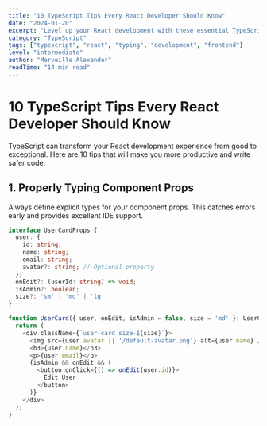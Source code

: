 ```yaml
---
title: "10 TypeScript Tips Every React Developer Should Know"
date: "2024-01-20"
excerpt: "Level up your React development with these essential TypeScript patterns and techniques."
category: "TypeScript"
tags: ["typescript", "react", "typing", "development", "frontend"]
level: "intermediate"
author: "Merveille Alexander"
readTime: "14 min read"
---
```


# 10 TypeScript Tips Every React Developer Should Know

TypeScript can transform your React development experience from good to exceptional. Here are 10 tips that will make you more productive and write safer code.

## 1. Properly Typing Component Props

Always define explicit types for your component props. This catches errors early and provides excellent IDE support.

```typescript
interface UserCardProps {
  user: {
    id: string;
    name: string;
    email: string;
    avatar?: string; // Optional property
  };
  onEdit?: (userId: string) => void;
  isAdmin?: boolean;
  size?: 'sm' | 'md' | 'lg';
}

function UserCard({ user, onEdit, isAdmin = false, size = 'md' }: UserCardProps) {
  return (
    <div className={`user-card size-${size}`}>
      <img src={user.avatar || '/default-avatar.png'} alt={user.name} />
      <h3>{user.name}</h3>
      <p>{user.email}</p>
      {isAdmin && onEdit && (
        <button onClick={() => onEdit(user.id)}>
          Edit User
        </button>
      )}
    </div>
  );
}